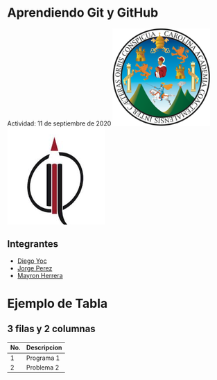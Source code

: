 # Aprendiendo Git y GitHub
Actividad: 11 de septiembre de 2020
<img src="imagenes/logousac.png" width="225" height="225">
![](/imagenes/LogoEFPEM.jpg)

## Integrantes
* [Diego Yoc](/diegoyoc.html)
* [Jorge Perez](/jorgeperez.html/)
* [Mayron Herrera](/mayronherrera.html/)

# Ejemplo de Tabla
## 3 filas y 2 columnas
|No.   |Descripcion   |
| ------------ | ------------ |
|1 |Programa 1 |
|2 |Problema 2 |
